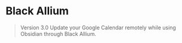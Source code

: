 # Black Allium
> Version 3.0
 Update your Google Calendar remotely while using Obsidian through Black Allium.
